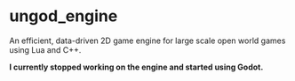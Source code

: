 # ungod_engine
An efficient, data-driven 2D game engine for large scale open world games using Lua and C++.

**I currently stopped working on the engine and started using Godot.**
